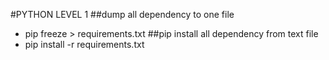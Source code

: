 #PYTHON LEVEL 1
##dump all dependency to one file
- pip freeze > requirements.txt
##pip install all dependency from text file 
- pip install -r requirements.txt

